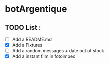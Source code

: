 # botArgentique

## TODO List :
- [ ] Add a README.md
- [X] Add a Fixtures
- [ ] Add a random messages + date out of stock
- [X] Add a instant film in fotoimpex
